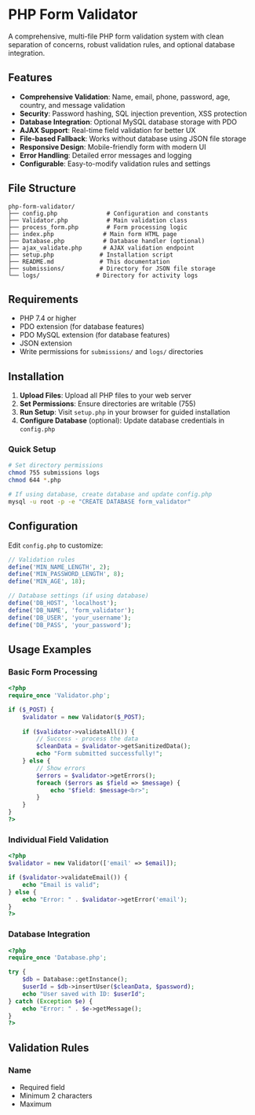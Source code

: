 # PHP Form Validator

A comprehensive, multi-file PHP form validation system with clean separation of concerns, robust validation rules, and optional database integration.

## Features

- **Comprehensive Validation**: Name, email, phone, password, age, country, and message validation
- **Security**: Password hashing, SQL injection prevention, XSS protection
- **Database Integration**: Optional MySQL database storage with PDO
- **AJAX Support**: Real-time field validation for better UX
- **File-based Fallback**: Works without database using JSON file storage
- **Responsive Design**: Mobile-friendly form with modern UI
- **Error Handling**: Detailed error messages and logging
- **Configurable**: Easy-to-modify validation rules and settings

## File Structure

```
php-form-validator/
├── config.php              # Configuration and constants
├── Validator.php           # Main validation class
├── process_form.php        # Form processing logic
├── index.php              # Main form HTML page
├── Database.php           # Database handler (optional)
├── ajax_validate.php      # AJAX validation endpoint
├── setup.php             # Installation script
├── README.md             # This documentation
├── submissions/          # Directory for JSON file storage
└── logs/                # Directory for activity logs
```

## Requirements

- PHP 7.4 or higher
- PDO extension (for database features)
- PDO MySQL extension (for database features)
- JSON extension
- Write permissions for `submissions/` and `logs/` directories

## Installation

1. **Upload Files**: Upload all PHP files to your web server
2. **Set Permissions**: Ensure directories are writable (755)
3. **Run Setup**: Visit `setup.php` in your browser for guided installation
4. **Configure Database** (optional): Update database credentials in `config.php`

### Quick Setup

```bash
# Set directory permissions
chmod 755 submissions logs
chmod 644 *.php

# If using database, create database and update config.php
mysql -u root -p -e "CREATE DATABASE form_validator"
```

## Configuration

Edit `config.php` to customize:

```php
// Validation rules
define('MIN_NAME_LENGTH', 2);
define('MIN_PASSWORD_LENGTH', 8);
define('MIN_AGE', 18);

// Database settings (if using database)
define('DB_HOST', 'localhost');
define('DB_NAME', 'form_validator');
define('DB_USER', 'your_username');
define('DB_PASS', 'your_password');
```

## Usage Examples

### Basic Form Processing

```php
<?php
require_once 'Validator.php';

if ($_POST) {
    $validator = new Validator($_POST);
    
    if ($validator->validateAll()) {
        // Success - process the data
        $cleanData = $validator->getSanitizedData();
        echo "Form submitted successfully!";
    } else {
        // Show errors
        $errors = $validator->getErrors();
        foreach ($errors as $field => $message) {
            echo "$field: $message<br>";
        }
    }
}
?>
```

### Individual Field Validation

```php
<?php
$validator = new Validator(['email' => $email]);

if ($validator->validateEmail()) {
    echo "Email is valid";
} else {
    echo "Error: " . $validator->getError('email');
}
?>
```

### Database Integration

```php
<?php
require_once 'Database.php';

try {
    $db = Database::getInstance();
    $userId = $db->insertUser($cleanData, $password);
    echo "User saved with ID: $userId";
} catch (Exception $e) {
    echo "Error: " . $e->getMessage();
}
?>
```

## Validation Rules

### Name
- Required field
- Minimum 2 characters
- Maximum